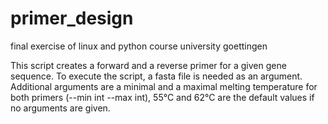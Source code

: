 # primer_design
final exercise of linux and python course university goettingen

This script creates a forward and a reverse primer for a given gene sequence. To execute the script, a fasta file is needed as an argument. Additional arguments are a minimal and a maximal melting temperature for both primers (--min int --max int), 55°C and 62°C are the default values if no arguments are given.
